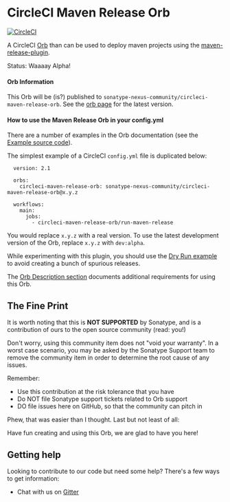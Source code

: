 <!--

    Sonatype Nexus (TM) Open Source Version
    Copyright (c) ${currentYear}-present Sonatype, Inc.
    All rights reserved. Includes the third-party code listed at http://links.sonatype.com/products/nexus/oss/attributions.

    This program and the accompanying materials are made available under the terms of the Eclipse Public License Version 1.0,
    which accompanies this distribution and is available at http://www.eclipse.org/legal/epl-v10.html.

    Sonatype Nexus (TM) Professional Version is available from Sonatype, Inc. "Sonatype" and "Sonatype Nexus" are trademarks
    of Sonatype, Inc. Apache Maven is a trademark of the Apache Software Foundation. M2eclipse is a trademark of the
    Eclipse Foundation. All other trademarks are the property of their respective owners.

-->
# CircleCI Maven Release Orb

[![CircleCI](https://circleci.com/gh/sonatype-nexus-community/circleci-maven-release-orb.svg?style=svg)](https://circleci.com/gh/sonatype-nexus-community/circleci-maven-release-orb)

A CircleCI [Orb](https://circleci.com/docs/2.0/orb-intro/) than can be used to deploy maven projects using the [maven-release-plugin](https://maven.apache.org/maven-release/maven-release-plugin/).

Status: Waaaay Alpha!

#### Orb Information
This Orb will be (is?) published to `sonatype-nexus-community/circleci-maven-release-orb`. See the [orb page](https://circleci.com/orbs/registry/orb/sonatype-nexus-community/circleci-maven-release-orb) for the latest version.
<!--
See the [demo](https://github.com/sonatype-nexus-community-circleci/circleci-maven-release-orb-demo) on the Sonatype Community site for a working example.
-->
#### How to use the Maven Release Orb in your config.yml

There are a number of examples in the Orb documentation 
(see the [Example source code](https://github.com/sonatype-nexus-community/circleci-maven-release-orb/blob/master/src/orb.yml#L104)).

The simplest example of a CircleCI `config.yml` file is duplicated below:

      version: 2.1

      orbs:
        circleci-maven-release-orb: sonatype-nexus-community/circleci-maven-release-orb@x.y.z

      workflows:
        main:
          jobs:
            - circleci-maven-release-orb/run-maven-release

You would replace `x.y.z` with a real version.
To use the latest development version of the Orb, replace `x.y.z` with `dev:alpha`.

While experimenting with this plugin, you should use the 
[Dry Run example](https://github.com/sonatype-nexus-community/circleci-maven-release-orb/blob/master/src/orb.yml#L118) 
to avoid creating a bunch of spurious releases.

The [Orb Description section](https://github.com/sonatype-nexus-community/circleci-maven-release-orb/blob/master/src/orb.yml#L2) 
documents additional requirements for using this Orb.
 
## The Fine Print

It is worth noting that this is **NOT SUPPORTED** by Sonatype, and is a contribution of ours
to the open source community (read: you!)

Don't worry, using this community item does not "void your warranty". In a worst case scenario, you may be asked 
by the Sonatype Support team to remove the community item in order to determine the root cause of any issues.

Remember:

* Use this contribution at the risk tolerance that you have
* Do NOT file Sonatype support tickets related to Orb support
* DO file issues here on GitHub, so that the community can pitch in

Phew, that was easier than I thought. Last but not least of all:

Have fun creating and using this Orb, we are glad to have you here!

## Getting help

Looking to contribute to our code but need some help? There's a few ways to get information:

* Chat with us on [Gitter](https://gitter.im/sonatype/nexus-developers)
